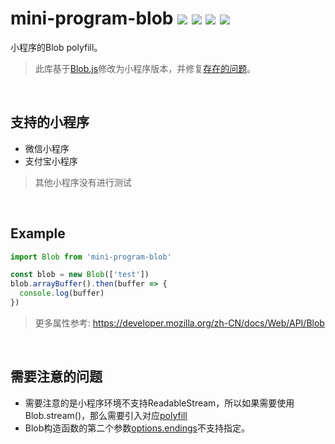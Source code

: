 # mini-program-blob  ![](https://badgen.net/npm/v/mini-program-blob)  ![](https://badgen.net/npm/types/mini-program-blob) ![](https://badgen.net/npm/dt/mini-program-blob) ![](https://badgen.net/badge/language/typescript/blue)


小程序的Blob polyfill。  
> 此库基于[Blob.js](https://github.com/eligrey/Blob.js)修改为小程序版本，并修复[存在的问题](https://github.com/eligrey/Blob.js/pull/80)。

<br/>

## 支持的小程序
- 微信小程序
- 支付宝小程序
> 其他小程序没有进行测试

<br/>

## Example
```js
import Blob from 'mini-program-blob'

const blob = new Blob(['test'])
blob.arrayBuffer().then(buffer => {
  console.log(buffer)
})
```
> 更多属性参考: https://developer.mozilla.org/zh-CN/docs/Web/API/Blob

<br/>

## 需要注意的问题
- 需要注意的是小程序环境不支持ReadableStream，所以如果需要使用Blob.stream()，那么需要引入对应[polyfill](https://github.com/MattiasBuelens/web-streams-polyfill)
- Blob构造函数的第二个参数[options.endings](https://developer.mozilla.org/zh-CN/docs/Web/API/Blob/Blob)不支持指定。